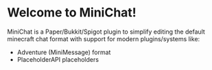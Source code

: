 # Welcome to MiniChat!
MiniChat is a Paper/Bukkit/Spigot plugin to simplify editing the default minecraft chat format with support for modern plugins/systems like:
- Adventure (MiniMessage) format
- PlaceholderAPI placeholders
